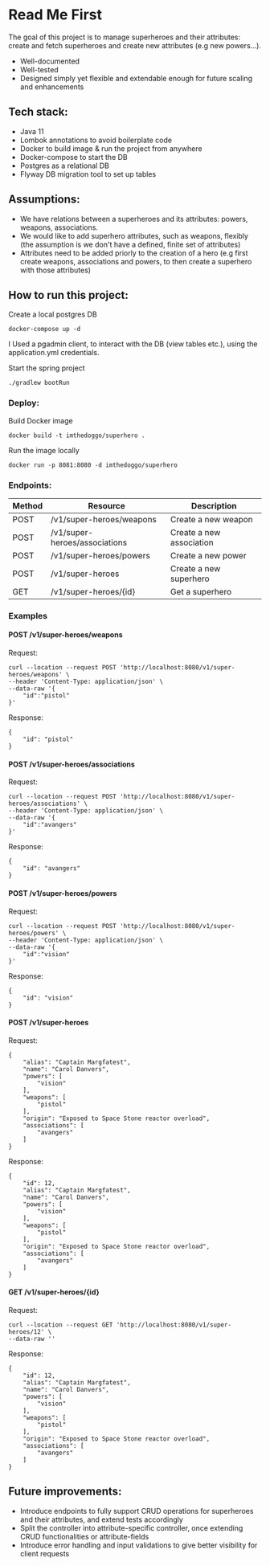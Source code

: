 # Read Me First
The goal of this project is to manage superheroes and their attributes:
create and fetch superheroes and create new attributes (e.g new powers...).
* Well-documented
* Well-tested
* Designed simply yet flexible and extendable enough for future scaling and enhancements

## Tech stack:
* Java 11
* Lombok annotations to avoid boilerplate code
* Docker to build image & run the project from anywhere
* Docker-compose to start the DB
* Postgres as a relational DB
* Flyway DB migration tool to set up tables

## Assumptions:
* We have relations between a superheroes and its attributes: powers, weapons, associations. 
* We would like to add superhero attributes, such as weapons, flexibly (the assumption is we don't have a defined, finite set of attributes)
* Attributes need to be added priorly to the creation of a hero (e.g first create weapons, associations and powers, to then create a superhero with those attributes)


## How to run this project:
Create a local postgres DB
```
docker-compose up -d
```
I Used a pgadmin client, to interact with the DB (view tables etc.), using the application.yml credentials.

Start the spring project
```
./gradlew bootRun
```

### Deploy:
Build Docker image
```
docker build -t imthedoggo/superhero .
```
Run the image locally
```
docker run -p 8081:8080 -d imthedoggo/superhero 
```

### Endpoints:

| Method  | Resource                      | Description              |
|---------|-------------------------------|--------------------------|
| POST    | /v1/super-heroes/weapons      | Create a new weapon      |
| POST    | /v1/super-heroes/associations | Create a new association |
| POST    | /v1/super-heroes/powers       | Create a new power       |
| POST    | /v1/super-heroes              | Create a new superhero   |
| GET     | /v1/super-heroes/{id}         | Get a superhero          |


### Examples

#### POST /v1/super-heroes/weapons
Request:
```
curl --location --request POST 'http://localhost:8080/v1/super-heroes/weapons' \
--header 'Content-Type: application/json' \
--data-raw '{
    "id":"pistol"
}'
```
Response:
```
{
    "id": "pistol"
}
```
#### POST /v1/super-heroes/associations
Request:
```
curl --location --request POST 'http://localhost:8080/v1/super-heroes/associations' \
--header 'Content-Type: application/json' \
--data-raw '{
    "id":"avangers"
}'
```
Response:
```
{
    "id": "avangers"
}
```
#### POST /v1/super-heroes/powers
Request:
```
curl --location --request POST 'http://localhost:8080/v1/super-heroes/powers' \
--header 'Content-Type: application/json' \
--data-raw '{
    "id":"vision"
}'
```
Response:
```
{
    "id": "vision"
}
```
#### POST /v1/super-heroes
Request:
```
{
    "alias": "Captain Margfatest",
    "name": "Carol Danvers",
    "powers": [
        "vision"
    ],
    "weapons": [
        "pistol"
    ],
    "origin": "Exposed to Space Stone reactor overload",
    "associations": [
        "avangers"
    ]
}
```
Response:
```
{
    "id": 12,
    "alias": "Captain Margfatest",
    "name": "Carol Danvers",
    "powers": [
        "vision"
    ],
    "weapons": [
        "pistol"
    ],
    "origin": "Exposed to Space Stone reactor overload",
    "associations": [
        "avangers"
    ]
}
```
#### GET /v1/super-heroes/{id}
Request:
```
curl --location --request GET 'http://localhost:8080/v1/super-heroes/12' \
--data-raw ''
```
Response:
```
{
    "id": 12,
    "alias": "Captain Margfatest",
    "name": "Carol Danvers",
    "powers": [
        "vision"
    ],
    "weapons": [
        "pistol"
    ],
    "origin": "Exposed to Space Stone reactor overload",
    "associations": [
        "avangers"
    ]
}
```

## Future improvements:
* Introduce endpoints to fully support CRUD operations for superheroes and their attributes, and extend tests accordingly
* Split the controller into attribute-specific controller, once extending CRUD functionalities or attribute-fields
* Introduce error handling and input validations to give better visibility for client requests